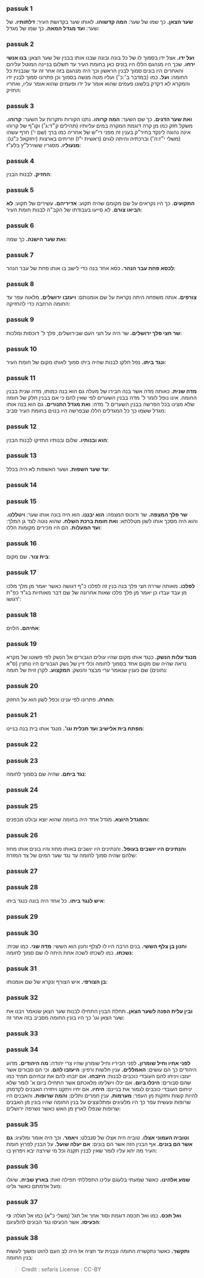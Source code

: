 
### passuk 1
<b>שער הצאן.</b> כך שמו של שער:
<b>המה קדשוהו.</b> לאותו שער בקדושת העיר:
<b>דלתותיו.</b> של שער:
<b>ועד מגדל המאה.</b> כך שמו של מגדל:

### passuk 2
<b>ועל ידו.</b> אצל ידו בסמוך לו של כל בונה ובונה שבנו אותו בבנין של שער הצאן:
<b>בנו אנשי ירחו.</b> שכך היו מנהגם הללו היו בונים כאן בחומת העיר עד תשלום בניינה המוטל עליהם והאחרים היו בונים סמוך לבנין הראשון וכך היה מנהגם בזה אחר זה עד שנבנית כל החומה:
<b>ועל.</b> כמו (במדבר ב׳:כ׳) ועליו מטה מנשה בסמוך וכן פתרונו סמוך לבנין ידו והמקרא לא דקדק בלשונו פעמים שהוא אומר על ידו ופעמים שהוא אומר עליו, ואחריו החזיק:

### passuk 3
<b>ואת שער הדגים.</b> כך שם השער:
<b>המה קרוהו.</b> נתנו הקורות ותקרות על השער:
<b>קרוהו.</b> משקל חזק כמו מן קרה דוגמת המקרה במים עליותיו (תהילים ק״ד:ג׳) וקו"ף של קרוהו אינה נהוגה לינקד בחיר"ק בענין זה מפני רי"ש של אחריה כמו ברך (שם י') חרף עשהו (משלי י״ז:ה׳) וברכתיה והיתה לגוים (ראשית י"ז) וזריתים בארצות (יחזקאל כ"ט): 
<b>מנעוליו.</b> מסגריו ששוירל"ץ בלע"ז:

### passuk 4
<b>החזיק.</b> לבנות הבנין:

### passuk 5
<b>התקועים.</b> כך היו נקראים על שם מקומם שהיה תקוע:
<b>אדיריהם.</b> עשירים של תקוע:
<b>לא הביאו צורם.</b> לא סייעו בעבודתו של הקב"ה לבנות חומת העיר:

### passuk 6
<b>ואת שער הישנה.</b> כך שמה:

### passuk 7
<b>לכסא פחת עבר הנהר.</b> כסא אחד בנה כדי לישב בו אותו פחת של עבר הנהר:

### passuk 8
<b>צורפים.</b> אותה משפחה היתה נקראת על שם אומנותם:
<b>ויעזבו ירושלים.</b> מלאוה עפר עד החומה הרחבה כדי להחזיקה:

### passuk 9
<b>שר חצי פלך ירושלים.</b> שר היה על חצי העם שבירושלים, פלך ל' דוכסות ומלכות:

### passuk 10
<b>ונגד ביתו.</b> נפל חלקו לבנות שהיה ביתו סמוך לאותו מקום של חומת העיר:

### passuk 11
<b>מדה שנית.</b> כאותה מדה אשר בנה חבירו של מעלה גם הוא בנה כמותו, מדה שנית בבנין החומה. אינו נופל לומר ל' מדה בבנין השערים לפי שאין להם כי אם בבנין חלק של חומה שלא מצינו בכל הפרשה בבנין השערים ל' מדה: 
<b>ואת מגדל התנורים.</b> גם הוא בנה אותו מגדל ששמו כך כל המגדלים הללו שבפרשה היו בנוים בחומת העיר סביב:

### passuk 12
<b>הוא ובנותיו.</b> שלום ובנותיו החזיקו לבנות הבנין:

### passuk 13
<b>עד שער השפות.</b> ושער האשפות לא היה בכלל:

### passuk 14

### passuk 15
<b>שר פלך המצפה.</b> שר ודוכוס המצפה:
<b>הוא יבננו.</b> הוא היה בונה אותו שער:
<b>ויטללנו.</b> והוא היה מסכך אותו לשון מטללתא:
<b>ואת חומת ברכת השלח.</b> שהוא נוטה לצד גן המלך:
<b>ועד המעלות.</b> הם היו מכירים מקומות הללו:

### passuk 16
<b>בית צור.</b> שם מקום:

### passuk 17
<b>לפלכו.</b> מאותה שררה חצי פלך בנה בנין זה לפלכו כ"ף דגושה כאשר יאמר מן מלך מלכו מן עבד עבדו כן יאמר מן פלך פלכו שאות אחרונה של שם דבר מאותיות בג"ד כפ"ת דגושו':

### passuk 18
<b>אחיהם.</b> הלוים:

### passuk 19
<b>מנגד עלות הנשק.</b> כנגד אותו מקום שהיו עולים הגבורים אל הנשק לפי פשוטו של מקרא נראה שהיה שם מקום אחד בסמוך לחומה וכלי זיין של נשק הגבורים היו נותנין (ס"א נתונים) שם כענין שנאמר ערי מבצר והנשק: 
<b>המקצוע.</b> לקרן זוית של חומה:

### passuk 20
<b>החרה.</b> פתרונו לפי ענינו וכפל לשון הוא על החזוק:

### passuk 21
<b>מפתח בית אלישיב ועד תכלית וגו'.</b> מנגד אותו בית בנה בניינו:

### passuk 22

### passuk 23
<b>נגד ביתם.</b> שהיה שם בסמוך לחומה:

### passuk 24

### passuk 25
<b>והמגדל היוצא.</b> מגדל אחד היה בחומה שהוא יוצא ובולט מבפנים:

### passuk 26
<b>והנתינים היו יושבים בעופל.</b> והנתינים היו יושבים באותו מחוז והיו בונים אותו מחוז שלהם שהיה סמוך לחומה עד נגד שער המים של צד המזרח:

### passuk 27

### passuk 28
<b>איש לנגד ביתו.</b> כל אחד היה בונה כנגד ביתו:

### passuk 29

### passuk 30
<b>וחנון בן צלף הששי.</b> בנים הרבה היו לו לצלף וחנון הוא הששי:
<b>מדה שני.</b> כמו שנית:
<b>נשכתו.</b> כמו לשכתו לשכה אחת היתה לו שם סמוך לחומה:

### passuk 31
<b>בן הצורפי.</b> איש הצורף ונקרא של שם אומנותו:

### passuk 32
<b>ובין עלית הפנה לשער הצאן.</b> תחלת הבנין התחילו לבנות שער הצאן שנאמר ויבנו את שער הצאן וגו' כך היו בונין החומה מסביב בזה אחר זה:

### passuk 33

### passuk 34
<b>לפני אחיו וחיל שומרון.</b> לפני חביריו וחיל שומרון שהיו צרי יהודה:
<b>מה היהודים.</b> מדוע היהודים כך הם עושים:
<b>האמללים.</b> ענין חלשות ורפיון:
<b>היעזבו להם.</b> וכי הם סבורים אשר יעזבו ויניחו להם העובדי כוכבים לבנות:
<b>היזבחו.</b> אם יזבחו להם את זבחיהם תמיד כמו שהם סבורים:
<b>היכלו ביום.</b> אם יכלו וישלימו מלאכתם אשר התחילו ביום א' לומר שלא יניחום העובדי כוכבים לגמור את בניינם:
<b>היחיו.</b> אם יחיו ויתקנו ויחזירו האבנים לקדמתן להיות קשות וחזקות מן העפר:
<b>מערמות.</b> ענין חמרים ותלים:
<b>והמה שרופות.</b> והאבנים היו שרופות ונעשית עפר כך היו מלעיגים ומתלוצצים על בנין החומה שהיו בונין מן האבנים שרופות שנפלו לארץ מן האש כאשר נשרפה ירושלים:

### passuk 35
<b>וטוביה העמוני אצלו.</b> טוביה היה אצלו של סנבלט:
<b>ויאמר.</b> וכך היה אומר ומלעיג:
<b>גם אשר הם בונים.</b> אף הבנין הזה אשר הם בונים:
<b>אם יעלה שועל.</b> על הבנין לפרוץ חומת העיר מה יהא עליו לומר שאין לבנין תקנה וכל מי שירצה יבא ויפרוץ בו:

### passuk 36
<b>שמע אלהינו.</b> כאשר שמעתי בלעגם עלינו התפללתי תפילה זאת:
<b>בארץ שביה.</b> שיגלו מעל אדמתם כאשר גלינו:

### passuk 37
<b>ואל תכס.</b> כמו ואל תכסה דוגמת וסוד אחר אל תגל (משלי כ"א) כמו אל תגלה: 
<b>כי הכעיסו.</b> אשר הכעיסו נגד הבונים להלעיגם:

### passuk 38
<b>ותקשר.</b> כאשר נתקשרה החומה ונבנית עד חציה אז היה לב העם להוט ומשוך לעשות בנין החומה:

>Credit : sefaris
>License : CC-BY